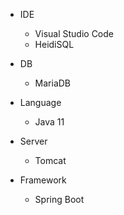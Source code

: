- IDE
    - Visual Studio Code
    - HeidiSQL
 
- DB
    - MariaDB
 
- Language
    - Java 11
 
- Server
    - Tomcat
 
- Framework
    - Spring Boot
